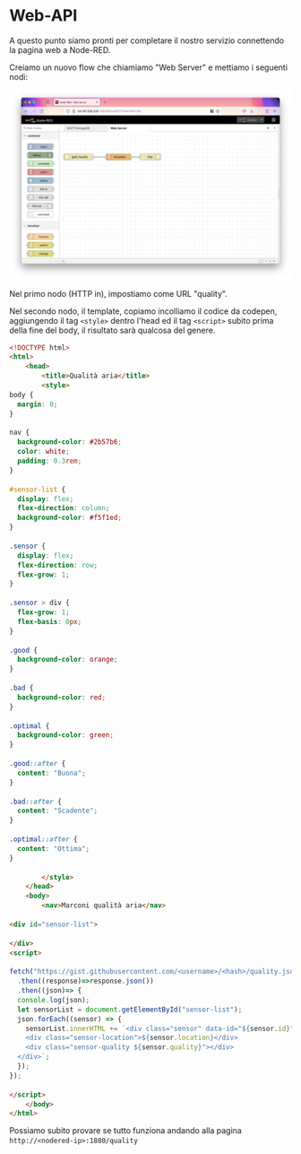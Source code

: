 # Web-API

A questo punto siamo pronti per completare il nostro servizio connettendo la pagina web a Node-RED.

Creiamo un nuovo flow che chiamiamo "Web Server" e mettiamo i seguenti nodi:

![Web-server](./img/web-server.png)

Nel primo nodo (HTTP in), impostiamo come URL "quality".

Nel secondo nodo, il template, copiamo incolliamo il codice da codepen, aggiungendo il tag `<style>` dentro l'head ed il tag `<script>` subito prima della fine del body, il risultato sarà qualcosa del genere.

```html
<!DOCTYPE html>
<html>
    <head>
        <title>Qualità aria</title>
        <style>
body {
  margin: 0;
}

nav {
  background-color: #2b57b6;
  color: white;
  padding: 0.3rem;
}

#sensor-list {
  display: flex;
  flex-direction: column;
  background-color: #f5f1ed;
}

.sensor {
  display: flex;
  flex-direction: row;
  flex-grow: 1;
}

.sensor > div {
  flex-grow: 1;
  flex-basis: 0px;
}

.good {
  background-color: orange;
}

.bad {
  background-color: red;
}

.optimal {
  background-color: green;
}

.good::after {
  content: "Buona";
}

.bad::after {
  content: "Scadente";
}

.optimal::after {
  content: "Ottima";
}

        </style>
    </head>
    <body>
        <nav>Marconi qualità aria</nav>

<div id="sensor-list">

</div>
<script>

fetch("https://gist.githubusercontent.com/<username>/<hash>/quality.json")
  .then((response)=>response.json())
  .then((json)=> {
  console.log(json);
  let sensorList = document.getElementById("sensor-list");
  json.forEach((sensor) => {
    sensorList.innerHTML += `<div class="sensor" data-id="${sensor.id}">
    <div class="sensor-location">${sensor.location}</div>
    <div class="sensor-quality ${sensor.quality}"></div>
  </div>`;
  });
});

</script>
    </body>
</html>
```

Possiamo subito provare se tutto funziona andando alla pagina `http://<nodered-ip>:1880/quality`




